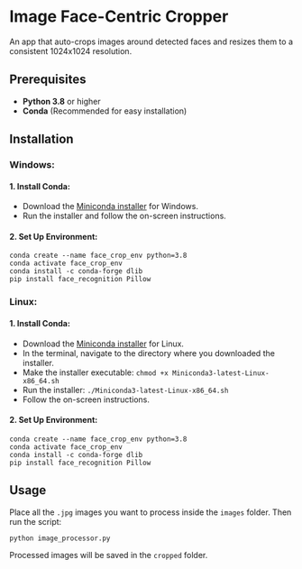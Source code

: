 # Image Face-Centric Cropper

An app that auto-crops images around detected faces and resizes them to a consistent 1024x1024 resolution.

## Prerequisites

- **Python 3.8** or higher
- **Conda** (Recommended for easy installation)

## Installation

### Windows:

#### 1. Install Conda:

- Download the [Miniconda installer](https://docs.conda.io/en/latest/miniconda.html) for Windows.
- Run the installer and follow the on-screen instructions.

#### 2. Set Up Environment:

```
conda create --name face_crop_env python=3.8
conda activate face_crop_env
conda install -c conda-forge dlib
pip install face_recognition Pillow
```

### Linux:

#### 1. Install Conda:

- Download the [Miniconda installer](https://docs.conda.io/en/latest/miniconda.html) for Linux.
- In the terminal, navigate to the directory where you downloaded the installer.
- Make the installer executable: `chmod +x Miniconda3-latest-Linux-x86_64.sh`
- Run the installer: `./Miniconda3-latest-Linux-x86_64.sh`
- Follow the on-screen instructions.

#### 2. Set Up Environment:

```
conda create --name face_crop_env python=3.8
conda activate face_crop_env
conda install -c conda-forge dlib
pip install face_recognition Pillow
```

## Usage

Place all the `.jpg` images you want to process inside the `images` folder. Then run the script:

```
python image_processor.py
```

Processed images will be saved in the `cropped` folder.


